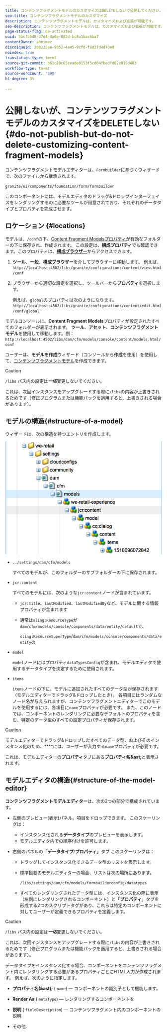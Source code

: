 ```yaml
---
title: コンテンツフラグメントモデルのカスタマイズはDELETEしないで公開してください。
seo-title: コンテンツフラグメントモデルのカスタマイズ
description: コンテンツフラグメントモデルは、カスタマイズおよび拡張が可能です。
seo-description: コンテンツフラグメントモデルは、カスタマイズおよび拡張が可能です。
page-status-flag: de-activated
uuid: 5bcfb5d8-37d4-4a0e-882d-bc8a1bac6ba7
contentOwner: aheimoz
discoiquuid: 208225ee-9052-4a45-9cfd-f8d27d4d70ed
noindex: true
translation-type: tm+mt
source-git-commit: b61c20c65ceade0153f5cd04fbedfd02e919d483
workflow-type: tm+mt
source-wordcount: '598'
ht-degree: 3%

---
```



# 公開しないが、コンテンツフラグメントモデルのカスタマイズをDELETEしない{#do-not-publish-but-do-not-delete-customizing-content-fragment-models}

コンテンツフラグメントモデルエディターは、`Formbuilder`に基づくウィザードで、次のファイルから継承されます。

`granite/ui/components/foundation/form/formbuilder`

このコンポーネントには、モデルエディタのドラッグ&amp;ドロップインターフェイスをレンダリングするのに必要なツールが用意されており、それぞれのデータタイプとプロパティを完成させます。

## ロケーション {#locations}

モデルは、`/conf`の下、[Content Fragment Modelsプロパティ](/help/assets/content-fragments-models.md#enable-content-fragment-models)が有効なフォルダーの下に保存され、作成されます。 この設定は、**構成プロパティ**&#x200B;でも確認できます。このプロパティは、**[構成ブラウザー](/help/sites-administering/configurations.md)**&#x200B;からアクセスできます。

1. **ツール**、**一般**、**構成ブラウザー**を介してブラウザーに移動します。
例えば、 
`http://localhost:4502/libs/granite/configurations/content/view.html/conf`

1. ブラウザーから適切な設定を選択し、ツールバーから&#x200B;**プロパティ**&#x200B;を選択します。

   例えば、`global`のプロパティは次のようになります。`http://localhost:4502/libs/granite/configurations/content/edit.html/conf/global`

モデルコンソールに、**Content Fragment Models**&#x200B;プロパティが設定されたすべてのフォルダーが表示されます。 **ツール**、**アセット**、**コンテンツフラグメントモデル**&#x200B;を使用して移動します。例：`http://localhost:4502/libs/dam/cfm/models/console/content/models.html/conf`

ユーザーは、**モデルを作成**&#x200B;ウィザード（コンソールから&#x200B;**作成**&#x200B;を使用）を使用して、[コンテンツフラグメントモデル](/help/assets/content-fragments-models.md#creating-a-content-fragment-model)を作成できます。

>[!CAUTION]
>
>`/libs` パス内の設定は&#x200B;***一切***&#x200B;変更しないでください。
>
>これは、次回インスタンスをアップグレードする際に`/libs`の内容が上書きされるためです（修正プログラムまたは機能パックを適用すると、上書きされる場合があります）。

## モデルの構造{#structure-of-a-model}

ウィザードは、次の構造を持つエントリを作成します。

![cf-54](assets/cf-54.png)

* `../settings/dam/cfm/models`

   すべてのモデルが、このフォルダーのサブフォルダーの下に保存されます。

* `jcr:content`

   すべてのモデルには、次のような`jcr:content`ノードが含まれています。

   * `jcr:title`、`lastModified`、`lastModifiedBy`など、モデルに関する情報プロパティが含まれます
   * 通常は`sling:ResourceType`が`dam/cfm/models/console/components/data/entity/default`で、

      `sling:ResourceSuperType`/`dam/cfm/models/console/components/data/entity`の

* `model`

   `model`ノードにはプロパティ`dataTypesConfig`が含まれ、モデルエディタで使用するデータタイプを決定するために使用されます。

* `items`

   `items`ノードの下に、モデルに追加されたすべてのデータ型が保存されます（モデルエディターでドラッグ&amp;ドロップしたとき）。 各項目にはランダムなノード名が与えられますが、コンテンツフラグメントエディターでこのモデルを使用するには、各項目に`name`プロパティが必要です。 また、このノードでは、コンポーネントのレンダリングに必要なデフォルトのプロパティを含む、特定のデータ型のすべての設定プロパティが保存されます。

>[!CAUTION]
>
>モデルエディターでドラッグ&amp;ドロップしたすべてのデータ型、およびそのインスタンス化のため、****&#x200B;には、ユーザーが入力する`name`プロパティが必要です。
>
>これは、モデルエディターの&#x200B;**プロパティ**&#x200B;タブにある&#x200B;**プロパティ名&amp;ast;**&#x200B;と表示されます。

## モデルエディタの構造{#structure-of-the-model-editor}

**コンテンツフラグメントモデルエディター**&#x200B;は、次の2つの部分で構成されています。

* 左側のプレビュー(表示)パネル。項目をドロップできます。 このスケーリングは：

   * インスタンス化される&#x200B;**データタイプ**&#x200B;のプレビューを表示します。
   * モデルエディタ内での順序付けを許可します。

* 右側のパネルの「**データタイプ**/**プロパティ**」タブ このスケーリングは：

   * ドラッグしてインスタンス化できるデータ型のリストを表示します。
   * 標準搭載のモデルエディターの場合、リストは次の場所にあります。

      `/libs/settings/dam/cfm/models/formbuilderconfig/datatypes`

      <!-- Please uncomment when file is used
      This node contains all the data types currently supported in the model editor. For more information on how to configure the data types, see [Customizing Data Types for Content Fragment Models](/help/sites-developing/customizing-content-fragment-model-data-types.md).
      -->

   * すべてのレンダリングされたデータ型には、インスタンス化の際に表示（左側にレンダリングされるコンポーネント）と&#x200B;**「プロパティ**」タブを形成する2つのスクリプトタグがあり、これらは特定のコンポーネントに対してユーザーが定義できるプロパティを定義します。

>[!CAUTION]
>
>`/libs` パス内の設定は&#x200B;***一切***&#x200B;変更しないでください。
>
>これは、次回インスタンスをアップグレードする際に`/libs`の内容が上書きされるためです（修正プログラムまたは機能パックを適用すると、上書きされる場合があります）。

<!-- Please uncomment when files are used
The properties on the right side define a form that is submitted directly into JCR under `/conf`; see the path in the example [Structure of a Model](/help/sites-developing/customizing-content-fragment-models.md#structure-of-a-model).
-->

データタイプをインスタンス化する場合、コンポーネントをコンテンツフラグメント内にレンダリングする必要があるプロパティごとにHTML入力が作成されます。 例えば、次のように指定します。

* **プロパティ名(&amp;ast);** ( `name`) — コンポーネントの識別子として機能します。

* **Render As** ( `metaType`) — レンダリングするコンポーネントを

* **説明** ( `fieldDescription`) — コンテンツフラグメント内のコンポーネントの説明

* その他.

